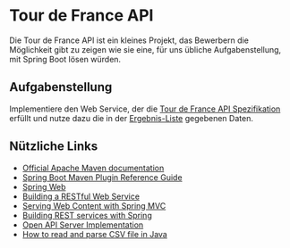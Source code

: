 # Tour de France API

Die Tour de France API ist ein kleines Projekt, das Bewerbern die Möglichkeit gibt zu zeigen wie sie eine, für uns übliche Aufgabenstellung, mit Spring Boot lösen würden.

## Aufgabenstellung

Implementiere den Web Service, der die [Tour de France API Spezifikation](docs/tour-de-france.yaml) erfüllt und nutze dazu die in der [Ergebnis-Liste](src/main/resources/static/tdf_results.csv)
gegebenen
Daten.

## Nützliche Links

* [Official Apache Maven documentation](https://maven.apache.org/guides/index.html)
* [Spring Boot Maven Plugin Reference Guide](https://docs.spring.io/spring-boot/docs/3.1.2/maven-plugin/reference/html/)
* [Spring Web](https://docs.spring.io/spring-boot/docs/3.1.2/reference/htmlsinge/index.html#web)
* [Building a RESTful Web Service](https://spring.io/guides/gs/rest-service/)
* [Serving Web Content with Spring MVC](https://spring.io/guides/gs/serving-web-content/)
* [Building REST services with Spring](https://spring.io/guides/tutorials/rest/)
* [Open API Server Implementation](https://www.baeldung.com/java-openapi-generator-server)
* [How to read and parse CSV file in Java](https://mkyong.com/java/how-to-read-and-parse-csv-file-in-java/)

